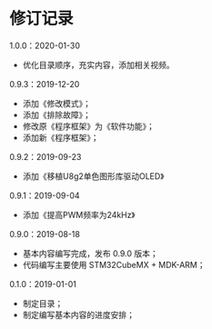 # 修订记录

1.0.0：2020-01-30

* 优化目录顺序，充实内容，添加相关视频。

0.9.3：2019-12-20

* 添加《修改模式》；
* 添加《排除故障》；
* 修改原《程序框架》为《软件功能》；
* 添加新《程序框架》；

0.9.2：2019-09-23

* 添加《移植U8g2单色图形库驱动OLED》

0.9.1：2019-09-04

* 添加《提高PWM频率为24kHz》

0.9.0：2019-08-18

* 基本内容编写完成，发布 0.9.0 版本；
* 代码编写主要使用 STM32CubeMX + MDK-ARM；

0.1.0：2019-01-01

* 制定目录；
* 制定编写基本内容的进度安排；
